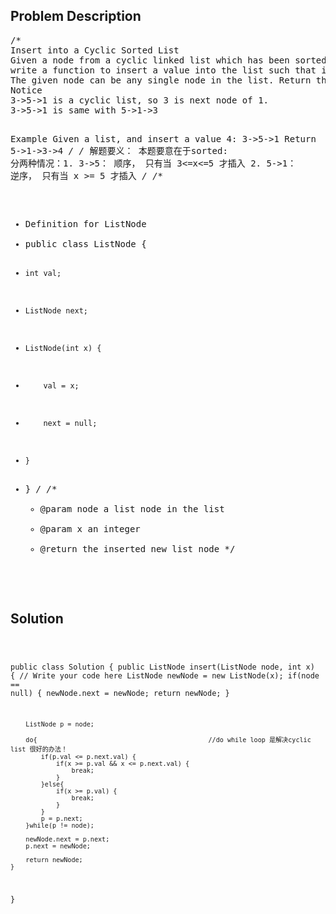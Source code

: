 <!--
<style>
  body { font-family: Arial, sans-serif; }
  .container { max-width: 200px; margin: 0 auto; padding: 10px; }
  .comment-block { background-color: #f9f9f9; padding: 10px; border-left: 5px solid #ccc; width: 200px; margin: 20px auto; overflow-wrap: break-word; white-space: pre-wrap; }
  .code-block { background-color: #f4f4f4; padding: 10px; border: 1px solid #ddd; width: 50%; margin: 20px auto; overflow-wrap: break-word; white-space: pre-wrap; }
</style>
-->

<div class='container'>
<h2>Problem Description</h2>
<div class='comment-block'>
<pre>
/*
Insert into a Cyclic Sorted List
Given a node from a cyclic linked list which has been sorted, 
write a function to insert a value into the list such that it remains a cyclic sorted list. 
The given node can be any single node in the list. Return the inserted new node.
Notice
3->5->1 is a cyclic list, so 3 is next node of 1.
3->5->1 is same with 5->1->3


Example
Given a list, and insert a value 4:
3->5->1
Return 5->1->3->4
*/
/*
解题要义：
本题要意在于sorted:
分两种情况：1. 3->5： 顺序， 只有当  3<=x<=5 才插入
          2. 5->1： 逆序， 只有当  x >= 5 才插入
*/
          /**
 * Definition for ListNode
 * public class ListNode {
 *     int val;
 *     ListNode next;
 *     ListNode(int x) {
 *         val = x;
 *         next = null;
 *     }
 * }
 */
    /**
     * @param node a list node in the list
     * @param x an integer
     * @return the inserted new list node
     */
</pre>
</div>

<h2>Solution</h2>
<div class='code-block'>
<pre><code class='language-java'>


public class Solution {
    public ListNode insert(ListNode node, int x) {
        // Write your code here
        ListNode newNode = new ListNode(x);
        if(node == null) {
            newNode.next = newNode;
            return newNode;
        }
        
        ListNode p = node;

        do{												//do while loop 是解决cyclic list 很好的办法！
            if(p.val <= p.next.val) {
                if(x >= p.val && x <= p.next.val) {
                    break;
                }
            }else{
                if(x >= p.val) {
                    break;
                }
            }
            p = p.next;
        }while(p != node);
        
        newNode.next = p.next;
        p.next = newNode;
        
        return newNode;
    }
}</code></pre>
</div>
</div>
